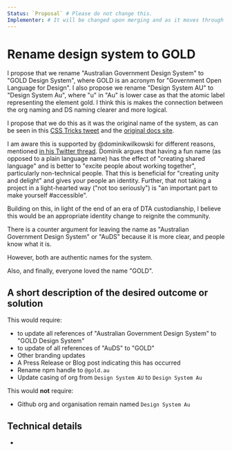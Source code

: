 ```yaml
---
Status: `Proposal` # Please do not change this.
Implementer: # It will be changed upon merging and as it moves through the RFC stages
---
```


# Rename design system to GOLD

I propose that we rename "Australian Government Design System" to "GOLD Design System", where GOLD is an acronym for "Government Open Language for Design". I also propose we rename "Design System AU" to "Design System Au", where "u" in "Au" is lower case as that the atomic label representing the element gold. I think this is makes the connection between the org naming and DS naming clearer and more logical.

I propose that we do this as it was the original name of the system, as can be seen in this [CSS Tricks tweet](https://mobile.twitter.com/css/status/970805659842134016) and the [original docs site](https://trevorbrennan.com/cv/gold).

I am aware this is supported by @dominikwilkowski for different reasons, mentioned [in his Twitter thread](https://twitter.com/wilkowskidom/status/1426350990446399490?s=20). Dominik argues that having a fun name (as opposed to a plain language name) has the effect of "creating shared language" and is better to "excite people about working together", particularly non-technical people. That this is beneficial for "creating unity and delight" and gives your people an identity. Further, that not taking a project in a light-hearted way ("not too seriously") is "an important part to make yourself #accessible".

Building on this, in light of the end of an era of DTA custodianship, I believe this would be an appropriate identity change to reignite the community.

There is a counter argument for leaving the name as "Australian Government Design System" or "AuDS" because it is more clear, and people know what it is.

However, both are authentic names for the system.

Also, and finally, everyone loved the name "GOLD".

## A short description of the desired outcome or solution

This would require:

- to update all references of "Australian Government Design System" to "GOLD Design System"
- to update of all references of "AuDS" to "GOLD"
- Other branding updates
- A Press Release or Blog post indicating this has occurred
- Rename npm handle to `@gold.au` 
- Update casing of org from `Design System AU` to `Design System Au`

This would **not** require:

- Github org and organisation remain named `Design System Au`


## Technical details

-
